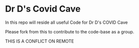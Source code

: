# Dr D's Covid Cave

In this repo will reside all useful Code for Dr D's COVID Cave

Please fork from this to contribute to the code-base as a group. 

THIS IS A CONFLICT ON REMOTE
